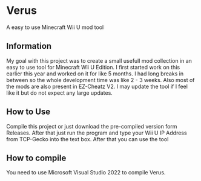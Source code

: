 # Verus
A easy to use Minecraft Wii U mod tool

## Information
My goal with this project was to create a small usefull mod collection in an easy to use tool for Minecraft Wii U Edition.
I first started work on this earlier this year and worked on it for like 5 months. I had long breaks in between so the whole development time was like 2 - 3 weeks. Also most of the mods are also present in EZ-Cheatz V2. 
I may update the tool if I feel like it but do not expect any large updates.

## How to Use
Compile this project or just download the pre-compiled version form Releases. After that just run the program and type your Wii U IP Address from TCP-Gecko into the text box. After that you can use the tool

## How to compile
You need to use Microsoft Visual Studio 2022 to compile Verus.
